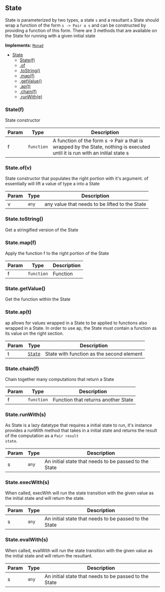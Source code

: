 <a name="State"></a>

## State
State is parameterized by two types, a state <code>s</code> and a resultant <code>a</code>
State should wrap a function of the form <code>s -> Pair a s</code> and can be constructed by providing a function of this form. There are 3 methods that are available on the State for running with a given initial state

**Implements:** <code>[Monad](https://github.com/fantasyland/fantasy-land#monad)</code>

* [State](#State)
    * [State(f)](#new_State_new)
    * [.of](#State.of)
    * [.toString()](#State.toString)
    * [.map(f)](#State.map)
    * [.getValue()](#State.getValue)
    * [.ap(t)](#State.ap)
    * [.chain(f)](#State.chain)
    * [.runWith(e)](#State.runWith)

<a name="new_State_new"></a>

### State(f)
State constructor


| Param | Type | Description |
| --- | --- | --- |
| f | <code>function</code> | A function of the form s -> Pair a that is wrapped by the State, nothing is executed until it is run with an initial state s |

<a name="State.of"></a>

### State.of(v)
State constructor that populates the right portion with it's argument. of essentially will lift a value of type a into a State


| Param | Type | Description |
| --- | --- | --- |
| v | <code>any</code> | any value that needs to be lifted to the State |


<a name="State.toString"></a>

### State.toString()
Get a stringified version of the State

<a name="State.map"></a>

### State.map(f)
Apply the function f to the right portion of the State

| Param | Type | Description |
| --- | --- | --- |
| f | <code>function</code> | Function |

<a name="State.getValue"></a>

### State.getValue()
Get the function within the State

<a name="State.ap"></a>

### State.ap(t)
ap allows for values wrapped in a State to be applied to functions also wrapped in a State. In order to use ap, the State must contain a function as its value on the right section.

| Param | Type | Description |
| --- | --- | --- |
| t | [<code>State</code>](#State) | State with function as the second element |

<a name="State.chain"></a>

### State.chain(f)
Chain together many computations that return a State

| Param | Type | Description |
| --- | --- | --- |
| f | <code>function</code> | Function that returns another State |

<a name="State.runWith"></a>

### State.runWith(s)
As State is a lazy datatype that requires a initial state to run, it's instance provides a runWith method that takes in a initial state and returns the result of the computation as a <code>Pair result state</code>.

| Param | Type | Description |
| --- | --- | --- |
| s | <code>any</code> | An initial state that needs to be passed to the State |

<a name="State.execWith"></a>

### State.execWith(s)
When called, execWith will run the state transition with the given value as the initial state and will return the state.

| Param | Type | Description |
| --- | --- | --- |
| s | <code>any</code> | An initial state that needs to be passed to the State |

<a name="State.evalWith"></a>

### State.evalWith(s)
When called, evalWith will run the state transition with the given value as the initial state and will return the resultant.

| Param | Type | Description |
| --- | --- | --- |
| s | <code>any</code> | An initial state that needs to be passed to the State |

